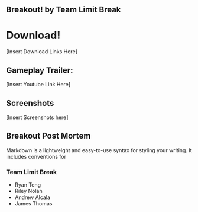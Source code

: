 ## Breakout! by Team Limit Break

# Download!

[Insert Download Links Here]
## Gameplay Trailer:

[Insert Youtube Link Here]


## Screenshots

[Insert Screenshots here]

## Breakout Post Mortem

Markdown is a lightweight and easy-to-use syntax for styling your writing. It includes conventions for

### Team Limit Break
- Ryan Teng
- Riley Nolan
- Andrew Alcala
- James Thomas
